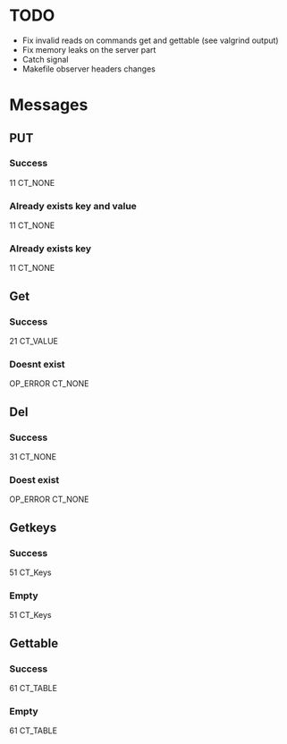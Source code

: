 
# TODO

- Fix invalid reads on commands get and gettable (see valgrind output)
- Fix memory leaks on the server part
- Catch signal
- Makefile observer headers changes


# Messages
## PUT
### Success
11
CT_NONE
### Already exists key and value
11
CT_NONE
### Already exists key 
11
CT_NONE
## Get
### Success
21
CT_VALUE
### Doesnt exist
OP_ERROR
CT_NONE
## Del
### Success
31
CT_NONE
### Doest exist
OP_ERROR
CT_NONE
## Getkeys
### Success
51
CT_Keys
### Empty
51
CT_Keys
## Gettable
### Success
61
CT_TABLE
### Empty
61
CT_TABLE

